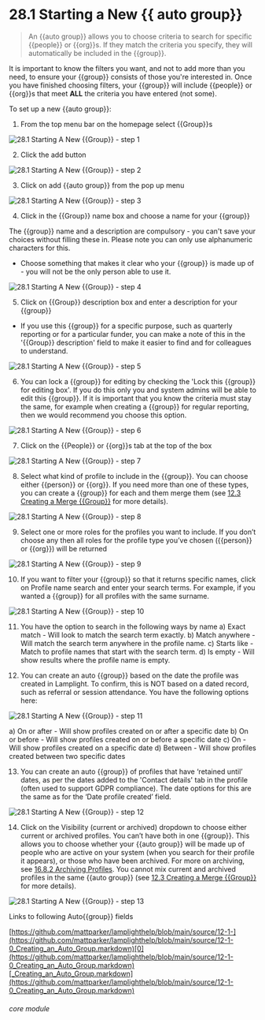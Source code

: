 # 28.1 Starting a New {{ auto group}}

> An {{auto group}} allows you to choose criteria to search for specific {{people}} or {{org}}s. If they match the criteria you specify, they will automatically be included in the {{group}}.


It is important to know the filters you want, and not to add more than you need, to ensure your {{group}} consists of those you're interested in. Once you have finished choosing filters, your {{group}} will include {{people}} or {{org}}s that meet **ALL** the criteria you have entered (not some).

To set up a new {{auto group}}:

1. From the top menu bar on the homepage select {{Group}}s

![28.1 Starting A New {{Group}} - step 1](28.1 Starting_A_New_List_im_1.png)

2. Click the add button

![28.1 Starting A New {{Group}} - step 2](28.1 Starting_A_New_List_im_2.png)

3. Click on add {{auto group}} from the pop up menu

![28.1 Starting A New {{Group}} - step 3](28.1 Starting_A_New_List_im_3.png)

4. Click in the {{Group}} name box and choose a name for your {{group}}

The {{group}} name and a description are compulsory - you can't save your choices without filling these in.  Please note you can only use alphanumeric characters for this.
 - Choose something that makes it clear who your {{group}} is made up of - you will not be the only person able to use it. 

![28.1 Starting A New {{Group}} - step 4](28.1 Starting_A_New_List_im_4.png)

5. Click on {{Group}} description box and enter a description for your {{group}}

- If you use this {{group}} for a specific purpose, such as quarterly reporting or for a particular funder, you can make a note of this in the '{{Group}} description' field to make it easier to find and for colleagues to understand. 

![28.1 Starting A New {{Group}} - step 5](28.1 Starting_A_New_List_im_5.png)

6. You can lock a {{group}} for editing by checking the 'Lock this {{group}} for editing box'. If you do this only you and system admins will be able to edit this {{group}}. If it is important that you know the criteria must stay the same, for example when creating a {{group}} for regular reporting, then we would recommend you choose this option. 

![28.1 Starting A New {{Group}} - step 6](28.1 Starting_A_New_List_im_6.png)

7. Click on the {{People}} or {{org}}s tab at the top of the box

![28.1 Starting A New {{Group}} - step 7](28.1 Starting_A_New_List_im_7.png)

8. Select what kind of profile to include in the {{group}}. You can choose either {{person}} or {{org}}. If you need more than one of these types, you can create a {{group}} for each and them merge them (see [12.3 Creating a Merge {{Group}}](/help/index/p/12.3) for more details). 

![28.1 Starting A New {{Group}} - step 8](28.1 Starting_A_New_List_im_8.png)

9. Select one or more roles for the profiles you want to include. If you don’t choose any then all roles for the profile type you’ve chosen ({{person}} or {{org}}) will be returned

![28.1 Starting A New {{Group}} - step 9](28.1 Starting_A_New_List_im_9.png)

10. If you want to filter your {{group}} so that it returns specific names, click on Profile name search and enter your search terms. For example, if you wanted a {{group}} for all profiles with the same surname.

![28.1 Starting A New {{Group}} - step 10](28.1 Starting_A_New_List_im_10.png)

11. You have the option to search in the following ways by name
a) Exact match - Will look to match the search term exactly.
b) Match anywhere - Will match the search term anywhere in the profile name.
c) Starts like - Match to profile names that start with the search term.
d) Is empty - Will show results where the profile name is empty.

12. You can create an auto {{group}} based on the date the profile was created in Lamplight. To confirm, this is NOT based on a dated record, such as referral or session attendance. You have the following options here:

![28.1 Starting A New {{Group}} - step 11](28.1 Starting_A_New_List_im_11.png)

a) On or after - Will show profiles created on or after a specific date
b) On or before - Will show profiles created on or before a specific date
c) On - Will show profiles created on a specific date
d) Between - Will show profiles created between two specific dates

13. You can create an auto {{group}} of profiles that have ‘retained until’ dates, as per the dates added to the 'Contact details' tab in the profile (often used to support GDPR compliance). The date options for this are the same as for the ‘Date profile created’ field.

![28.1 Starting A New {{Group}} - step 12](28.1 Starting_A_New_List_im_12.png)

14. Click on the Visibility (current or archived) dropdown to choose either current or archived profiles. You can’t have both in one {{group}}. This allows you to choose whether your {{auto group}} will be made up of people who are active on your system (when you search for their profile it appears), or those who have been archived. For more on archiving, see [16.8.2 Archiving Profiles](/help/index/p/16.8.2). You cannot mix current and archived profiles in the same {{auto group}} (see [12.3 Creating a Merge {{Group}}](/help/index/p/12.3) for more details).

![28.1 Starting A New {{Group}} - step 13](28.1 Starting_A_New_List_im_13.png)

Links to following Auto{{group}} fields

[https://github.com/mattparker/lamplighthelp/blob/main/source/12-1-](https://github.com/mattparker/lamplighthelp/blob/main/source/12-1-0_Creating_an_Auto_Group.markdown)[0](https://github.com/mattparker/lamplighthelp/blob/main/source/12-1-0_Creating_an_Auto_Group.markdown)[_Creating_an_Auto_Group.markdown](https://github.com/mattparker/lamplighthelp/blob/main/source/12-1-0_Creating_an_Auto_Group.markdown)


###### core module
